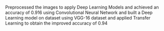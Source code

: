 Preprocessed the images to apply Deep Learning Models and achieved an accuracy of 0.916 using Convolutional Neural Network
and built a Deep Learning model on dataset using VGG-16 dataset and applied Transfer Learning to obtain the improved accuracy of 0.94
